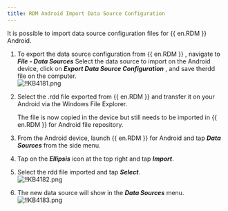 ```yaml
---
title: RDM Android Import Data Source Configuration
---
```

It is possible to import data source configuration files for {{ en.RDM }} Android.

1. To export the data source configuration from {{ en.RDM }} , navigate to ***File - Data Sources*** Select the data source to import on the Android device, click on ***Export Data Source Configuration*** , and save therdd file on the computer.  
![!!KB4181.png](https://webdevolutions.azureedge.net/docs/en/kb/KB4181.png)
1. Select the .rdd file exported from {{ en.RDM }} and transfer it on your Android via the Windows File Explorer.  

   The file is now copied in the device but still needs to be imported in {{ en.RDM }} for Android file repository.
3. From the Android device, launch {{ en.RDM }} for Android and tap ***Data Sources*** from the side menu.
1. Tap on the ***Ellipsis*** icon at the top right and tap ***Import***.
1. Select the rdd file imported and tap ***Select***.  
![!!KB4182.png](https://webdevolutions.azureedge.net/docs/en/kb/KB4182.png)
1. The new data source will show in the ***Data Sources*** menu.  
![!!KB4183.png](https://webdevolutions.azureedge.net/docs/en/kb/KB4183.png)
